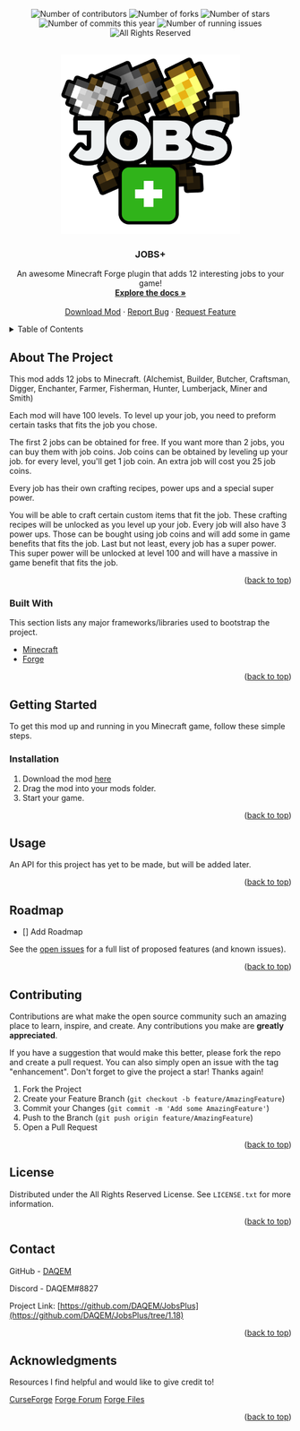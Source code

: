 <div id="top"></div>
<!-- https://www.markdownguide.org/basic-syntax/#reference-style-links -->
<!-- [![Contributors][contributors-shield]][contributors-url]
[![Forks][forks-shield]][forks-url]
[![Stargazers][stars-shield]][stars-url]
[![Issues][issues-shield]][issues-url]
[![MIT License][license-shield]][license-url] -->

<p align="center">
  <img src="https://img.shields.io/github/contributors/DAQEM/JobsPlus.svg?style=for-the-badge" title="Number of contributors">
  <img src="https://img.shields.io/github/forks/DAQEM/JobsPlus?color=bightgreen&style=for-the-badge" title="Number of forks">
  <img src="https://img.shields.io/github/stars/DAQEM/JobsPlus.svg?style=for-the-badge" title="Number of stars">
  <img src="https://img.shields.io/github/commit-activity/y/DAQEM/JobsPlus?label=Commits&style=for-the-badge" title="Number of commits this year">
  <img src="https://img.shields.io/github/issues/DAQEM/JobsPlus.svg?style=for-the-badge" title="Number of running issues">
  <img src="https://img.shields.io/badge/License-ARR-red.svg?style=for-the-badge" title="All Rights Reserved">
</p>



<!-- PROJECT LOGO -->
<br />
<div align="center">
  <a href="https://github.com/DAQEM/JobsPlus">
    <img src="images/logo backgroundless new no glow.png" alt="Logo" width="320" height="320">
  </a>

  <h3 align="center">JOBS+</h3>

  <p align="center">
    An awesome Minecraft Forge plugin that adds 12 interesting jobs to your game!
    <br />
    <a href="https://docs.google.com/document/d/1xL4aUcM8tNvwqgOFbQXhK8FK6MEvvsRXdzgKuMNAEAg"><strong>Explore the docs »</strong></a>
    <br />
    <br />
    <a href="https://www.curseforge.com/minecraft/mc-mods/jobsplus">Download Mod</a>
    ·
    <a href="https://github.com/DAQEM/JobsPlus/issues">Report Bug</a>
    ·
    <a href="https://github.com/DAQEM/JobsPlus/issues">Request Feature</a>
  </p>
</div>



<!-- TABLE OF CONTENTS -->
<details>
  <summary>Table of Contents</summary>
  <ol>
    <li>
      <a href="#about-the-project">About The Project</a>
      <ul>
        <li><a href="#built-with">Built With</a></li>
      </ul>
    </li>
    <li>
      <a href="#getting-started">Getting Started</a>
      <ul>
        <li><a href="#installation">Installation</a></li>
      </ul>
    </li>
    <li><a href="#usage">Usage</a></li>
    <li><a href="#roadmap">Roadmap</a></li>
    <li><a href="#contributing">Contributing</a></li>
    <li><a href="#license">License</a></li>
    <li><a href="#contact">Contact</a></li>
    <li><a href="#acknowledgments">Acknowledgments</a></li>
  </ol>
</details>



<!-- ABOUT THE PROJECT -->
## About The Project

This mod adds 12 jobs to Minecraft. (Alchemist, Builder, Butcher, Craftsman, Digger, Enchanter, Farmer, Fisherman, Hunter, Lumberjack, Miner and Smith)

Each mod will have 100 levels. To level up your job, you need to preform certain tasks that fits the job you chose.

The first 2 jobs can be obtained for free. If you want more than 2 jobs, you can buy them with job coins. Job coins can be obtained by leveling up your job. for every level, you'll get 1 job coin. An extra job will cost you 25 job coins.

Every job has their own crafting recipes, power ups and a special super power.

You will be able to craft certain custom items that fit the job. These crafting recipes will be unlocked as you level up your job.
Every job will also have 3 power ups. Those can be bought using job coins and will add some in game benefits that fits the job.
Last but not least, every job has a super power. This super power will be unlocked at level 100 and will have a massive in game benefit that fits the job.

<p align="right">(<a href="#top">back to top</a>)</p>



### Built With

This section lists any major frameworks/libraries used to bootstrap the project.

* [Minecraft](https://minecraft.net/)
* [Forge](https://files.minecraftforge.net/net/minecraftforge/forge/)

<p align="right">(<a href="#top">back to top</a>)</p>



<!-- GETTING STARTED -->
## Getting Started

To get this mod up and running in you Minecraft game, follow these simple steps.

### Installation

1. Download the mod [here](https://www.curseforge.com/minecraft/mc-mods/jobsplus)
2. Drag the mod into your mods folder.
3. Start your game.

<p align="right">(<a href="#top">back to top</a>)</p>



<!-- USAGE EXAMPLES -->
## Usage

An API for this project has yet to be made, but will be added later.

<p align="right">(<a href="#top">back to top</a>)</p>



<!-- ROADMAP -->
## Roadmap

- [] Add Roadmap

See the [open issues](https://github.com/DAQEM/JobsPlus/issues) for a full list of proposed features (and known issues).

<p align="right">(<a href="#top">back to top</a>)</p>



<!-- CONTRIBUTING -->
## Contributing

Contributions are what make the open source community such an amazing place to learn, inspire, and create. Any contributions you make are **greatly appreciated**.

If you have a suggestion that would make this better, please fork the repo and create a pull request. You can also simply open an issue with the tag "enhancement".
Don't forget to give the project a star! Thanks again!

1. Fork the Project
2. Create your Feature Branch (`git checkout -b feature/AmazingFeature`)
3. Commit your Changes (`git commit -m 'Add some AmazingFeature'`)
4. Push to the Branch (`git push origin feature/AmazingFeature`)
5. Open a Pull Request

<p align="right">(<a href="#top">back to top</a>)</p>



<!-- LICENSE -->
## License

Distributed under the All Rights Reserved License. See `LICENSE.txt` for more information.

<p align="right">(<a href="#top">back to top</a>)</p>



<!-- CONTACT -->
## Contact

GitHub - [DAQEM](https://github.com/DAQEM)

Discord - DAQEM#8827

Project Link: [https://github.com/DAQEM/JobsPlus](https://github.com/DAQEM/JobsPlus/tree/1.18)

<p align="right">(<a href="#top">back to top</a>)</p>



<!-- ACKNOWLEDGMENTS -->
## Acknowledgments

Resources I find helpful and would like to give credit to!

[CurseForge](https://www.curseforge.com/)
[Forge Forum](https://forums.minecraftforge.net/)
[Forge Files](https://files.minecraftforge.net/net/minecraftforge/forge/)

<p align="right">(<a href="#top">back to top</a>)</p>



<!-- MARKDOWN LINKS & IMAGES -->
<!-- https://www.markdownguide.org/basic-syntax/#reference-style-links -->
[contributors-shield]: https://img.shields.io/github/contributors/DAQEM/JobsPlus.svg?style=for-the-badge
[contributors-url]: https://github.com/DAQEM/JobsPlus/graphs/contributors
[forks-shield]: https://img.shields.io/github/forks/DAQEM/JobsPlus.svg?style=for-the-badge
[forks-url]: https://github.com/DAQEM/JobsPlus/network/members
[stars-shield]: https://img.shields.io/github/stars/DAQEM/JobsPlus.svg?style=for-the-badge
[stars-url]: https://github.com/DAQEM/JobsPlus/stargazers
[issues-shield]: https://img.shields.io/github/issues/DAQEM/JobsPlus.svg?style=for-the-badge
[issues-url]: https://github.com/DAQEM/JobsPlus/issues
[license-shield]: https://img.shields.io/github/license/DAQEM/JobsPlus.svg?style=for-the-badge
[license-url]: https://github.com/DAQEM/JobsPlus/blob/master/LICENSE.txt
